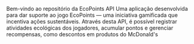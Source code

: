 
Bem-vindo ao repositório da EcoPoints API
Uma aplicação desenvolvida para dar suporte ao jogo EcoPoints — uma iniciativa gamificada que incentiva ações sustentáveis. Através desta API, é possível registrar atividades ecológicas dos jogadores, acumular pontos e gerenciar recompensas, como descontos em produtos do McDonald's
